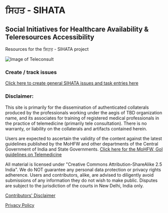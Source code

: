 # ਸਿਹਤ - SIHATA
## Social Initiatives for Healthcare Availability & Teleresources Accessibility

Resources for the ਸਿਹਤ - SIHATA project

![Image of Teleconsult](https://upload.wikimedia.org/wikipedia/commons/thumb/7/7c/Telemedicine_Consult.jpg/320px-Telemedicine_Consult.jpg)

### Create / track issues
[Click here to create general SIHATA issues and task entries here](https://github.com/sihata/sihata.github.io/issues)

### Disclaimer:
This site is primarily for the dissemination of authenticated collaterals produced by the professionals working under the aegis of TBD organization name, and its associates for training of registered medical professionals in the practice of telemedicine (primarily tele consultation). There is no warranty, or liability on the collaterals and artifacts contained herein.

Users are expected to ascertain the validity of the content against the latest guidelines published by the MoHFW and other departments of the Central Government of India and State Governments.
[Click here for the MoHFW, GoI guidelines on Telemedicine](https://www.mohfw.gov.in/pdf/Telemedicine.pdf)

All material is licensed under "Creative Commons Attribution-ShareAlike 2.5 India". We do NOT guarantee any personal data protection or privacy rights adherence. Users and contributors, alike, are advised to diligently avoid submissions of any information they do not wish to make public. Disputes are subject to the jurisdiction of the courts in New Delhi, India only.

[Contributors' Disclaimer](https://sihata.github.io/DISCLAIMER)

[Privacy Policy](https://sihata.github.io/PRIVACY)
